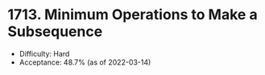 # 1713. Minimum Operations to Make a Subsequence
- Difficulty: Hard
- Acceptance: 48.7% (as of 2022-03-14)
